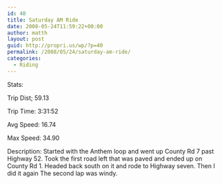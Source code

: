 ```yaml
---
id: 40
title: Saturday AM Ride
date: 2008-05-24T11:59:22+00:00
author: matth
layout: post
guid: http://propri.us/wp/?p=40
permalink: /2008/05/24/saturday-am-ride/
categories:
  - Riding
---
```

Stats:

Trip Dist; 59.13

Trip Time: 3:31:52

Avg Speed: 16.74

Max Speed: 34.90

Description: Started with the Anthem loop and went up County Rd 7 past Highway 52. Took the first road left that was paved and ended up on County Rd 1. Headed back south on it and rode to Highway seven. Then I did it again The second lap was windy.